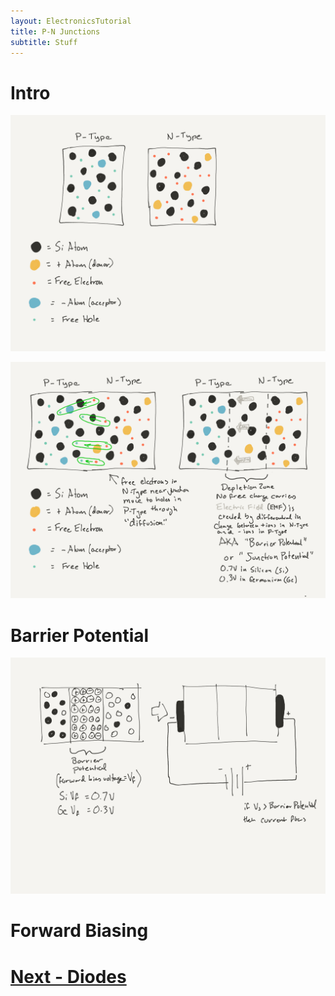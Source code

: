 ```yaml
---
layout: ElectronicsTutorial
title: P-N Junctions
subtitle: Stuff
---
```


# Intro

![](../Sketches/P_and_N_type_materials.png)


![](../Sketches/PN_junction.png)


# Barrier Potential

![](../Sketches/Barrier_Potential.png)

# Forward Biasing



# [Next - Diodes](../Diodes)
